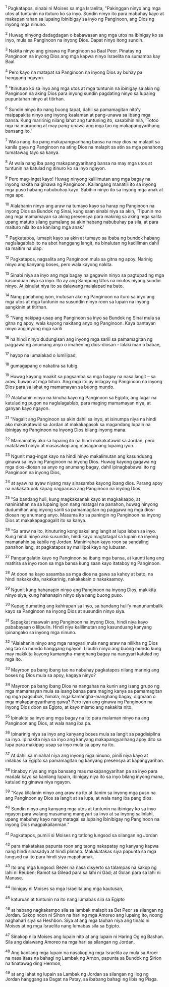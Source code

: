<sup>1</sup>
Pagkatapos, sinabi ni Moises sa mga Israelita, "Pakinggan ninyo ang mga utos at tuntunin na ituturo ko sa inyo. Sundin ninyo ito para mabuhay kayo at makapanirahan sa lupaing ibinibigay sa inyo ng Panginoon, ang Dios ng inyong mga ninuno. 

<sup>2</sup>
Huwag ninyong dadagdagan o babawasan ang mga utos na ibinigay ko sa inyo, mula sa Panginoon na inyong Dios. Dapat ninyo itong sundin. 

<sup>3</sup>
Nakita ninyo ang ginawa ng Panginoon sa Baal Peor. Pinatay ng Panginoon na inyong Dios ang mga kapwa ninyo Israelita na sumamba kay Baal. 

<sup>4</sup>
Pero kayo na matapat sa Panginoon na inyong Dios ay buhay pa hanggang ngayon. 

<sup>5</sup>
"Itinuturo ko sa inyo ang mga utos at mga tuntunin na ibinigay sa akin ng Panginoon na aking Dios para inyong sundin pagdating ninyo sa lupaing pupuntahan ninyo at titirhan. 

<sup>6</sup>
Sundin ninyo ito nang buong tapat, dahil sa pamamagitan nitoʼy maipapakita ninyo ang inyong kaalaman at pang-unawa sa ibang mga bansa. Kung maririnig nilang lahat ang tuntuning ito, sasabihin nila, 'Totoo nga na marunong at may pang-unawa ang mga tao ng makapangyarihang bansang ito.' 

<sup>7</sup>
Wala nang iba pang makapangyarihang bansa na may dios na malapit sa kanila gaya ng Panginoon na ating Dios na malapit sa atin sa mga panahong tumatawag tayo sa kanya. 

<sup>8</sup>
At wala nang iba pang makapangyarihang bansa na may mga utos at tuntunin na katulad ng itinuro ko sa inyo ngayon. 

<sup>9</sup>
Pero mag-ingat kayo! Huwag ninyong kalilimutan ang mga bagay na inyong nakita na ginawa ng Panginoon. Kailangang manatili ito sa inyong mga puso habang nabubuhay kayo. Sabihin ninyo ito sa inyong mga anak at mga apo. 

<sup>10</sup>
Alalahanin ninyo ang araw na tumayo kayo sa harap ng Panginoon na inyong Dios sa Bundok ng Sinai, kung saan sinabi niya sa akin, 'Tipunin mo ang mga mamamayan sa aking presensya para makinig sa aking mga salita upang matuto silang gumalang sa akin habang nabubuhay pa sila, at para maituro nila ito sa kanilang mga anak.' 

<sup>11</sup>
Pagkatapos, lumapit kayo sa akin at tumayo sa ibaba ng bundok habang naglalagablab ito na abot hanggang langit, na binalutan ng kadiliman dahil sa maitim na ulap. 

<sup>12</sup>
Pagkatapos, nagsalita ang Panginoon mula sa gitna ng apoy. Narinig ninyo ang kanyang boses, pero wala kayong nakita. 

<sup>13</sup>
Sinabi niya sa inyo ang mga bagay na gagawin ninyo sa pagtupad ng mga kasunduan niya sa inyo. Ito ay ang Sampung Utos na iniutos niyang sundin ninyo. At isinulat niya ito sa dalawang malalapad na bato. 

<sup>14</sup>
Nang panahong iyon, inutusan ako ng Panginoon na ituro sa inyo ang mga utos at mga tuntunin na susundin ninyo roon sa lupain na inyong aangkinin at titirhan. 

<sup>15</sup>
"Nang nakipag-usap ang Panginoon sa inyo sa Bundok ng Sinai mula sa gitna ng apoy, wala kayong nakitang anyo ng Panginoon. Kaya bantayan ninyo ang inyong mga sarili 

<sup>16</sup>
na hindi ninyo dudungisan ang inyong mga sarili sa pamamagitan ng paggawa ng anumang anyo o imahen ng dios-diosan – lalaki man o babae, 

<sup>17</sup>
hayop na lumalakad o lumilipad, 

<sup>18</sup>
gumagapang o nakatira sa tubig. 

<sup>19</sup>
Huwag kayong maakit sa pagsamba sa mga bagay na nasa langit – sa araw, buwan at mga bituin. Ang mga ito ay inilagay ng Panginoon na inyong Dios para sa lahat ng mamamayan sa buong mundo. 

<sup>20</sup>
Alalahanin ninyo na kinuha kayo ng Panginoon sa Egipto, ang lugar na katulad ng pugon na naglalagablab, para maging mamamayan niya, at ganyan kayo ngayon. 

<sup>21</sup>
"Nagalit ang Panginoon sa akin dahil sa inyo, at isinumpa niya na hindi ako makakatawid sa Jordan at makakapasok sa magandang lupain na ibinigay ng Panginoon na inyong Dios bilang inyong mana. 

<sup>22</sup>
Mamamatay ako sa lupaing ito na hindi makakatawid sa Jordan, pero matatawid ninyo at masasakop ang masaganang lupaing iyon. 

<sup>23</sup>
Ngunit mag-ingat kayo na hindi ninyo makalimutan ang kasunduang ginawa sa inyo ng Panginoon na inyong Dios. Huwag kayong gagawa ng mga dios-diosan sa anyo ng anumang bagay, dahil ipinagbabawal ito ng Panginoon na inyong Dios, 

<sup>24</sup>
at ayaw na ayaw niyang may sinasamba kayong ibang dios. Parang apoy na nakakatupok kapag nagparusa ang Panginoon na inyong Dios. 

<sup>25</sup>
"Sa bandang huli, kung magkakaanak kayo at magkakaapo, at naninirahan na sa lupaing iyon nang matagal na panahon, huwag ninyong dudumihan ang inyong sarili sa pamamagitan ng paggawa ng mga dios-diosan ng anumang anyo. Masama ito sa paningin ng Panginoon na inyong Dios at makakapagpagalit ito sa kanya. 

<sup>26</sup>
"Sa araw na ito, itinuturing kong saksi ang langit at lupa laban sa inyo. Kung hindi ninyo ako susundin, hindi kayo magtatagal sa lupain na inyong mamanahin sa kabila ng Jordan. Maninirahan kayo roon sa sandaling panahon lang, at pagkatapos ay malilipol kayo ng lubusan. 

<sup>27</sup>
Pangangalatin kayo ng Panginoon sa ibang mga bansa, at kaunti lang ang matitira sa inyo roon sa mga bansa kung saan kayo itataboy ng Panginoon. 

<sup>28</sup>
At doon na kayo sasamba sa mga dios na gawa sa kahoy at bato, na hindi nakakakita, nakakarinig, nakakakain o nakakaamoy. 

<sup>29</sup>
Ngunit kung hahanapin ninyo ang Panginoon na inyong Dios, makikita ninyo siya, kung hahanapin ninyo siya nang buong puso. 

<sup>30</sup>
Kapag dumating ang kahirapan sa inyo, sa bandang huliʼy manunumbalik kayo sa Panginoon na inyong Dios at susundin ninyo siya. 

<sup>31</sup>
Sapagkat maawain ang Panginoon na inyong Dios, hindi niya kayo pababayaan o lilipulin. Hindi niya kalilimutan ang kasunduang kanyang ipinangako sa inyong mga ninuno.

<sup>32</sup>
"Alalahanin ninyo ang mga nangyari mula nang araw na nilikha ng Dios ang tao sa mundo hanggang ngayon. Libutin ninyo ang buong mundo kung may makikita kayong kamangha-manghang bagay na nangyari katulad ng mga ito. 

<sup>33</sup>
Mayroon pa bang ibang tao na nabuhay pagkatapos nilang marinig ang boses ng Dios mula sa apoy, kagaya ninyo? 

<sup>34</sup>
Mayroon pa bang ibang Dios na nangahas na kunin ang isang grupo ng mga mamamayan mula sa isang bansa para maging kanya sa pamamagitan ng mga pagsubok, himala, mga kamangha-manghang bagay, digmaan o mga makapangyarihang gawa? Pero iyan ang ginawa ng Panginoon na inyong Dios doon sa Egipto, at kayo mismo ang nakakita nito. 

<sup>35</sup>
Ipinakita sa inyo ang mga bagay na ito para malaman ninyo na ang Panginoon ang Dios, at wala nang iba pa. 

<sup>36</sup>
Ipinarinig niya sa inyo ang kanyang boses mula sa langit sa pagdisiplina sa inyo. Ipinakita niya sa inyo ang kanyang makapangyarihang apoy dito sa lupa para makipag-usap sa inyo mula sa apoy na ito. 

<sup>37</sup>
At dahil sa minahal niya ang inyong mga ninuno, pinili niya kayo at inilabas sa Egipto sa pamamagitan ng kanyang presensya at kapangyarihan. 

<sup>38</sup>
Itinaboy niya ang mga bansang mas makapangyarihan pa sa inyo para madala kayo sa kanilang lupain, ibinigay niya ito sa inyo bilang inyong mana, katulad ng ginawa niya ngayon. 

<sup>39</sup>
"Kaya kilalanin ninyo ang araw na ito at itanim sa inyong mga puso na ang Panginoon ay Dios sa langit at sa lupa, at wala nang iba pang dios. 

<sup>40</sup>
Sundin ninyo ang kanyang mga utos at tuntunin na ibinigay ko sa inyo ngayon para walang masamang mangyari sa inyo at sa inyong salinlahi, upang mabuhay kayo nang matagal sa lupaing ibinibigay ng Panginoon na inyong Dios magpakailanman." 

<sup>41</sup>
Pagkatapos, pumili si Moises ng tatlong lungsod sa silangan ng Jordan 

<sup>42</sup>
para makatakas papunta roon ang taong nakapatay ng kanyang kapwa nang hindi sinasadya at hindi plinano. Makakatakas siya papunta sa mga lungsod na ito para hindi siya mapahamak. 

<sup>43</sup>
Ito ang mga lungsod: Bezer na nasa disyerto sa talampas na sakop ng lahi ni Reuben; Ramot sa Gilead para sa lahi ni Gad; at Golan para sa lahi ni Manase. 

<sup>44</sup>
Ibinigay ni Moises sa mga Israelita ang mga kautusan, 

<sup>45</sup>
katuruan at tuntunin na ito nang lumabas sila sa Egipto 

<sup>46</sup>
at habang nagkakampo sila sa lambak malapit sa Bet Peor sa silangan ng Jordan. Sakop noon ni Sihon na hari ng mga Amoreo ang lupaing ito, noong naghahari siya sa Heshbon. Siya at ang mga tauhan niya ang tinalo ni Moises at ng mga Israelita nang lumabas sila sa Egipto. 

<sup>47</sup>
Sinakop nila Moises ang lupain nito at ang lupain ni Haring Og ng Bashan. Sila ang dalawang Amoreo na mga hari sa silangan ng Jordan. 

<sup>48</sup>
Ang kanilang mga lupain na nasakop ng mga Israelita ay mula sa Aroer na nasa itaas na bahagi ng Lambak ng Arnon, papunta sa Bundok ng Sirion na tinatawag ding Hermon, 

<sup>49</sup>
at ang lahat ng lupain sa Lambak ng Jordan sa silangan ng Ilog ng Jordan hanggang sa Dagat na Patay, sa ibabang bahagi ng libis ng Pisga.